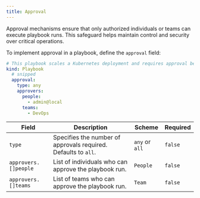 ```yaml
---
title: Approval
---
```


Approval mechanisms ensure that only authorized individuals or teams can execute playbook runs. This safeguard helps maintain control and security over critical operations.

To implement approval in a playbook, define the `approval` field:

```yaml title="approve-kubernetes-scaling.yaml"
# This playbook scales a Kubernetes deployment and requires approval before execution.
kind: Playbook
  # snipped
  approval:
    type: any
    approvers:
      people:
        - admin@local
      teams:
        - DevOps
```

| Field                | Description                                           | Scheme       | Required |
|----------------------|-------------------------------------------------------|--------------|----------|
| `type`      | Specifies the number of approvals required. Defaults to `all`.    | `any` or `all`     | `false`  |
| `approvers.[]people` | List of individuals who can approve the playbook run. | `People` | `false`  |
| `approvers.[]teams` | List of teams who can approve the playbook run. | `Team` | `false`  |
